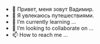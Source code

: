 - 👋 Привет,  меня зовут Вадимир.
- 👀 Я увлекаюсь путешествиями.
- 🌱 I’m currently learning ...
- 💞️ I’m looking to collaborate on ...
- 📫 How to reach me ...

<!---
vadimir9/vadimir9 is a ✨ special ✨ repository because its `README.md` (this file) appears on your GitHub profile.
You can click the Preview link to take a look at your changes.
--->

